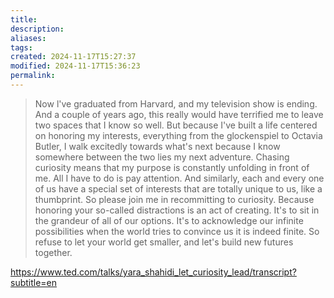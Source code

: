 ```yaml
---
title: 
description: 
aliases: 
tags: 
created: 2024-11-17T15:27:37
modified: 2024-11-17T15:36:23
permalink: 
---
```


> Now l've graduated from Harvard, and my television show is ending. And a couple of years ago, this really would have terrified me to leave two spaces that I know so well. But because I've built a life centered on honoring my interests, everything from the glockenspiel to Octavia Butler, I walk excitedly towards what's next because I know somewhere between the two lies my next adventure. Chasing curiosity means that my purpose is constantly unfolding in front of me. All I have to do is pay attention. And similarly, each and every one of us have a special set of interests that are totally unique to us, like a thumbprint. So please join me in recommitting to curiosity. Because honoring your so-called distractions is an act of creating. It's to sit in the grandeur of all of our options. It's to acknowledge our infinite possibilities when the world tries to convince us it is indeed finite. So refuse to let your world get smaller, and let's build new futures together.


https://www.ted.com/talks/yara_shahidi_let_curiosity_lead/transcript?subtitle=en
